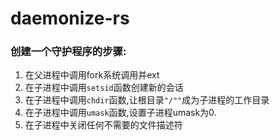 # daemonize-rs

### 创建一个守护程序的步骤:

1. 在父进程中调用fork系统调用并ext
2. 在子进程中调用`setsid`函数创建新的会话
3. 在子进程中调用`chdir`函数,让根目录`"/""`成为子进程的工作目录
4. 在子进程中调用`umask`函数,设置子进程umask为0.
5. 在子进程中关闭任何不需要的文件描述符
